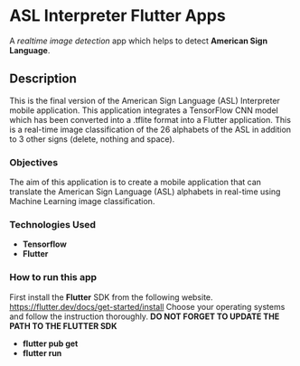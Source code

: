 # ASL Interpreter Flutter Apps
A _realtime image detection_ app which helps to detect **American Sign Language**.

## Description
This is the final version of the American Sign Language (ASL) Interpreter mobile application. This application integrates a TensorFlow CNN model which has been converted into a .tflite format into a Flutter application. This is a real-time image classification of the 26 alphabets of the ASL in addition to 3 other signs (delete, nothing and space).

### Objectives
The aim of this application is to create a mobile application that can translate the American Sign Language (ASL) alphabets in real-time using Machine Learning image classification.

### Technologies Used
- **Tensorflow**
- **Flutter**

### How to run this app
First install the **Flutter** SDK from the following website.  https://flutter.dev/docs/get-started/install  Choose your operating systems and follow the instruction thoroughly.   **DO NOT FORGET TO UPDATE THE PATH TO THE FLUTTER SDK**

- **flutter pub get**
- **flutter run**
